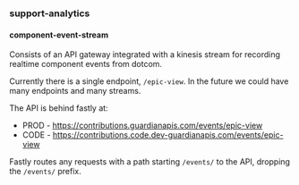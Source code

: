 ### support-analytics


#### component-event-stream

Consists of an API gateway integrated with a kinesis stream for recording realtime component events from dotcom.

Currently there is a single endpoint, `/epic-view`. In the future we could have many endpoints and many streams.

The API is behind fastly at:

- PROD - https://contributions.guardianapis.com/events/epic-view
- CODE - https://contributions.code.dev-guardianapis.com/events/epic-view

Fastly routes any requests with a path starting `/events/` to the API, dropping the `/events/` prefix.

